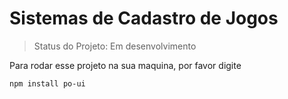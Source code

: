 # Sistemas de Cadastro de Jogos 

> Status do Projeto: Em desenvolvimento

Para rodar esse projeto na sua maquina, por favor digite

```
npm install po-ui 
```
